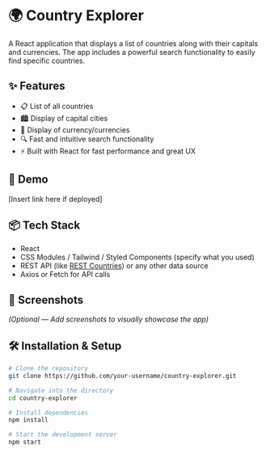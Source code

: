 # 🌍 Country Explorer

A React application that displays a list of countries along with their capitals and currencies. The app includes a powerful search functionality to easily find specific countries.

## ✨ Features

- 📋 List of all countries
- 🏙️ Display of capital cities
- 💱 Display of currency/currencies
- 🔍 Fast and intuitive search functionality
- ⚡ Built with React for fast performance and great UX

## 🚀 Demo

[Insert link here if deployed]

## 📦 Tech Stack

- React
- CSS Modules / Tailwind / Styled Components (specify what you used)
- REST API (like [REST Countries](https://restcountries.com/)) or any other data source
- Axios or Fetch for API calls

## 📸 Screenshots

*(Optional — Add screenshots to visually showcase the app)*

## 🛠️ Installation & Setup

```bash
# Clone the repository
git clone https://github.com/your-username/country-explorer.git

# Navigate into the directory
cd country-explorer

# Install dependencies
npm install

# Start the development server
npm start
